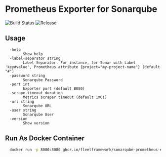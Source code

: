 # Prometheus Exporter for Sonarqube

![Build Status](https://github.com/fleetframework/sonarqube-prometheus-exporter/actions/workflows/build.yml/badge.svg)
![Release](https://img.shields.io/github/v/release/fleetframework/sonarqube-prometheus-exporter)


## Usage

```
  -help
        Show help
  -label-separator string
        Label Separator. For instance, for Sonar with Label 'key#value', Prometheus attribute {project="my-project-name"} (default "#")
  -password string
        Sonarqube Password
  -port int
        Exporter port (default 8080)
  -scrape-timeout duration
        Metrics scraper timeout (default 1m0s)
  -url string
        Sonarqube URL
  -user string
        Sonarqube User
  -version
        Show version

```

## Run As Docker Container

```sh
  docker run -p 8080:8080 ghcr.io/fleetframework/sonarqube-prometheus-exporter:v0.0.2 -port 8080 -url <sonar-url> -user <sonar-user> -password <sonar-password>
```
